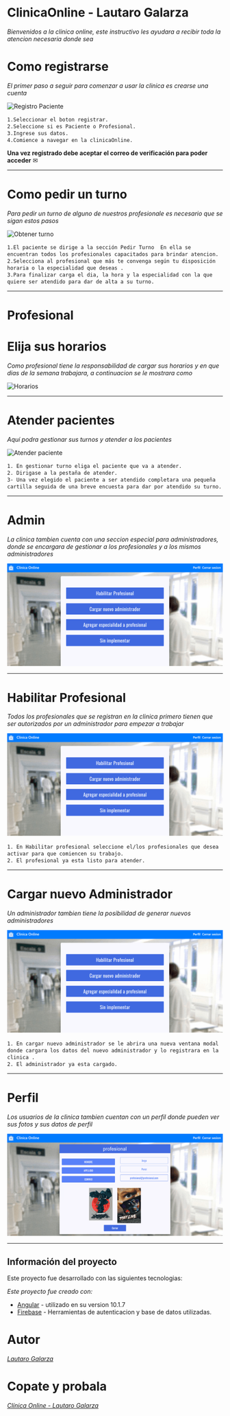 # ClinicaOnline - Lautaro Galarza

_Bienvenidos a la clinica online, este instructivo les ayudara a recibir toda la atencion necesaria donde sea_

# Como registrarse 

_El primer paso a seguir para comenzar a usar la clinica es crearse una cuenta_

![Registro Paciente](https://github.com/Lautarogalarza/Clinica_Online/blob/master/Readme_Gifs/LoginRegistro.gif)
```
1.Seleccionar el boton registrar.
2.Seleccione si es Paciente o Profesional.
3.Ingrese sus datos.
4.Comience a navegar en la clinicaOnline.
```
**Una vez registrado debe aceptar el correo de verificación para poder acceder** ✉

-----

# Como pedir un turno 
_Para pedir un turno de alguno de nuestros profesionale es necesario que se sigan estos pasos_


![Obtener turno](https://github.com/Lautarogalarza/Clinica_Online/blob/master/Readme_Gifs/PedirTurno.gif)
```
1.El paciente se dirige a la sección Pedir Turno  En ella se encuentran todos los profesionales capacitados para brindar atencion.
2.Selecciona al profesional que más te convenga según tu disposición horaria o la especialidad que deseas .
3.Para finalizar carga el dia, la hora y la especialidad con la que quiere ser atendido para dar de alta a su turno.
```

-----

# Profesional 
# Elija sus horarios 

_Como profesional tiene la responsabilidad de cargar sus horarios y en que dias de la semana trabajara, a continuacion se le mostrara como_

![Horarios](https://github.com/Lautarogalarza/Clinica_Online/blob/master/Readme_Gifs/CargarHorasProf.gif)

-----

# Atender pacientes 

_Aquí podra gestionar sus turnos y atender a los pacientes_

![Atender paciente](https://github.com/Lautarogalarza/Clinica_Online/blob/master/Readme_Gifs/Atender.gif)
```
1. En gestionar turno eliga el paciente que va a atender.
2. Dirigase a la pestaña de atender.
3- Una vez elegido el paciente a ser atendido completara una pequeña cartilla seguida de una breve encuesta para dar por atendido su turno.
```

-----
# Admin

_La clinica tambien cuenta con una seccion especial para administradores, donde se encargara de gestionar a los profesionales y a los mismos administradores_

![Panel Admin](https://github.com/Lautarogalarza/Clinica_Online/blob/master/Readme_Gifs/PanelAdmin.gif)

-----

# Habilitar Profesional 

_Todos los profesionales que se registran en la clinica primero tienen que ser autorizados por un administrador para empezar a trabajar_

![Habilitar Profesional](https://github.com/Lautarogalarza/Clinica_Online/blob/master/Readme_Gifs/HabilitarProfesional.gif)
```
1. En Habilitar profesional seleccione el/los profesionales que desea activar para que comiencen su trabajo.
2. El profesional ya esta listo para atender.
```

-----

# Cargar nuevo Administrador

_Un administrador tambien tiene la posibilidad de generar nuevos administradores_

![Cargar nuevo Admin](https://github.com/Lautarogalarza/Clinica_Online/blob/master/Readme_Gifs/CargarNuevoAdmin.gif)
```
1. En cargar nuevo administrador se le abrira una nueva ventana modal donde cargara los datos del nuevo administrador y lo registrara en la clinica .
2. El administrador ya esta cargado.
```

-----

# Perfil

_Los usuarios de la clinica tambien cuentan con un perfil donde pueden ver sus fotos y sus datos de perfil_

![Cargar nuevo Admin](https://github.com/Lautarogalarza/Clinica_Online/blob/master/Readme_Gifs/Perfil.gif)

-----

## Información del proyecto

Este proyecto fue desarrollado con las siguientes tecnologias:

_Este proyecto fue creado con:_
* [Angular](https://angular.io/) - utilizado en su version 10.1.7
* [Firebase](https://firebase.google.com/) - Herramientas de autenticacion y base de datos utilizadas.

# Autor
_[Lautaro Galarza](https://www.linkedin.com/in/lautaro-galarza-354a75159/)_

# Copate y probala
_[Clínica Online - Lautaro Galarza](https://clinica-online-galarza.herokuapp.com/)_

